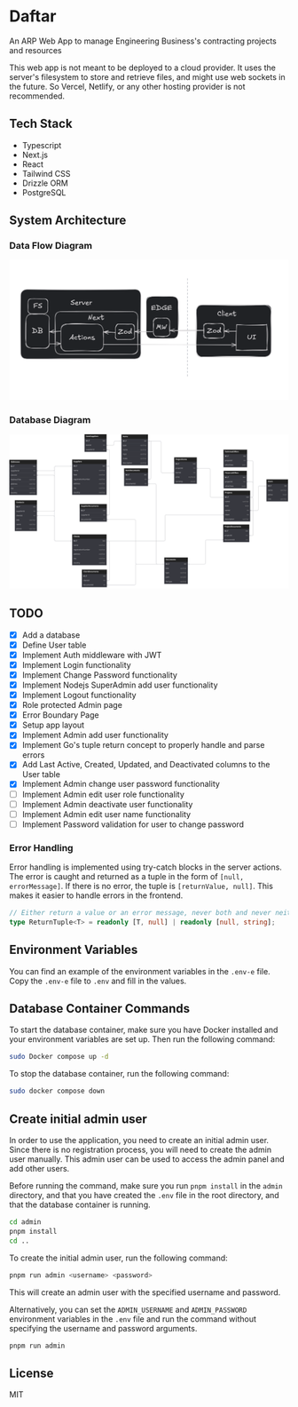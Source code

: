# Daftar

An ARP Web App to manage Engineering Business's contracting projects and resources

This web app is not meant to be deployed to a cloud provider.
It uses the server's filesystem to store and retrieve files, and might use web sockets in the future.
So Vercel, Netlify, or any other hosting provider is not recommended.


## Tech Stack
- Typescript
- Next.js
- React
- Tailwind CSS
- Drizzle ORM
- PostgreSQL

## System Architecture

### Data Flow Diagram
![Data Flow Diagram](/docs/images/system-design-data-validation.png)

### Database Diagram
![Database Diagram](/docs/images/system-design-database-diagram.svg)

## TODO

- [x] Add a database
- [x] Define User table
- [x] Implement Auth middleware with JWT
- [x] Implement Login functionality
- [x] Implement Change Password functionality
- [x] Implement Nodejs SuperAdmin add user functionality
- [x] Implement Logout functionality
- [x] Role protected Admin page
- [x] Error Boundary Page
- [x] Setup app layout
- [x] Implement Admin add user functionality
- [x] Implement Go's tuple return concept to properly handle and parse errors
- [x] Add Last Active, Created, Updated, and Deactivated columns to the User table
- [x] Implement Admin change user password functionality
- [ ] Implement Admin edit user role functionality
- [ ] Implement Admin deactivate user functionality
- [ ] Implement Admin edit user name functionality
- [ ] Implement Password validation for user to change password

### Error Handling
Error handling is implemented using try-catch blocks in the server actions.
The error is caught and returned as a tuple in the form of `[null, errorMessage]`.
If there is no error, the tuple is `[returnValue, null]`.
This makes it easier to handle errors in the frontend.

```typescript
// Either return a value or an error message, never both and never neither
type ReturnTuple<T> = readonly [T, null] | readonly [null, string];
```

## Environment Variables
You can find an example of the environment variables in the `.env-e` file.
Copy the `.env-e` file to `.env` and fill in the values.

## Database Container Commands

To start the database container, make sure you have Docker installed and your environment variables are set up. Then run the following command:

```bash
sudo Docker compose up -d
```

To stop the database container, run the following command:

```bash
sudo docker compose down
```

## Create initial admin user

In order to use the application, you need to create an initial admin user. Since there is no registration process, you will need to create the admin user manually. This admin user can be used to access the admin panel and add other users.

Before running the command, make sure you run `pnpm install` in the `admin` directory, and that you have created the `.env` file in the root directory, and that the database container is running.

```bash
cd admin
pnpm install
cd ..
```

To create the initial admin user, run the following command:

```bash
pnpm run admin <username> <password>
```

This will create an admin user with the specified username and password.

Alternatively, you can set the `ADMIN_USERNAME` and `ADMIN_PASSWORD` environment variables in the `.env` file and run the command without specifying the username and password arguments.

```bash
pnpm run admin
```
  
## License

MIT